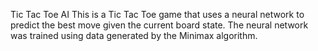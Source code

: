 Tic Tac Toe AI
This is a Tic Tac Toe game that uses a neural network to predict the best move given the current board state. The neural network was trained using data generated by the Minimax algorithm.
